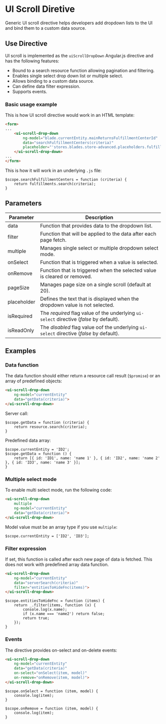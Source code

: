 # UI Scroll Diretive

Generic UI scroll directive helps developers add dropdown lists to the UI and bind them to a custom data source. 

## Use Directive

UI scroll is implemented as the `uiScrollDropDown` Angular.js directive and has the following features:

* Bound to a search resource function allowing pagination and filtering.
* Enables single select drop down list or multiple select.
* Allows binding to a custom data source.
* Can define data filter expression.
* Supports events.

### Basic usage example

This is how UI scroll directive would work in an HTML template:

```HTML
<form>
...
    <ui-scroll-drop-down 
        ng-model="blade.currentEntity.mainReturnsFulfillmentCenterId"
        data="searchFulfillmentCenters(criteria)"
        placeholder="'stores.blades.store-advanced.placeholders.fulfillment-center'">
    </ui-scroll-drop-down>
...
</form>
```

This is how it will work in an underlying `.js` file:

```JS
$scope.searchFulfillmentCenters = function (criteria) {
    return fulfillments.search(criteria);
}
```

## Parameters

|Parameter|Description|
|---------|-----------|
|data|Function that provides data to the dropdown list.
|filter|Function that will be applied to the data after each page fetch.|
|multiple|Manages single select or multiple dropdown select mode.|
|onSelect|Function that is triggered when a value is selected.|
|onRemove|Function that is triggered when the selected value is cleared or removed.|
|pageSize|Manages page size on a single scroll (default at 20).|
|placeholder|Defines the text that is displayed when the dropdown value is not selected.|
|isRequired|The *required* flag value of the underlying `ui-select` directive (*false* by default).|
|isReadOnly|The *disabled* flag value oof the underlying `ui-select` directive (*false* by default).|

## Examples

### Data function 
The data function should either return a resource call result (`$promise`) or an array of predefined objects:

```HTML
<ui-scroll-drop-down 
    ng-model="currentEntity"
    data="getData(criteria)">
</ui-scroll-drop-down>
```
Server call:

```JS
$scope.getData = function (criteria) {
    return resource.search(criteria);
}
```
Predefined data array:

```JS
$scope.currentEntity = 'ID2';
$scope.getData = function () {
    return [{ id: 'ID1', name: 'name 1' }, { id: 'ID2', name: 'name 2' }, { id: 'ID3', name: 'name 3' }];
}
```

### Multiple select mode

To enable multi select mode, run the following code:

```HTML
<ui-scroll-drop-down 
    multiple
    ng-model="currentEntity"
    data="getData(criteria)">
</ui-scroll-drop-down>
``` 

Model value must be an array type if you use `multiple`:

```JS
$scope.currentEntity = ['ID2', 'ID3'];
```

### Filter expression

If set, this function is called after each new page of data is fetched. This does not work with predefined array data function.

```HTML
<ui-scroll-drop-down 
    ng-model="currentEntity"
    data="serverSearch(criteria)"
    filter="entitiesToHideFnc(items)">
</ui-scroll-drop-down>
``` 
```JS
$scope.entitiesToHideFnc = function (items) {
    return _.filter(items, function (x) {
        console.log(x.name);
        if (x.name === 'name2') return false;
        return true;
    });
}
```

### Events

The directive provides on-select and on-delete events:

```HTML
<ui-scroll-drop-down 
    ng-model="currentEntity"
    data="getData(criteria)"
    on-select="onSelect(item, model)"
    on-remove="onRemove(item, model)">
</ui-scroll-drop-down>
``` 
```JS
$scope.onSelect = function (item, model) {
    console.log(item);
}

$scope.onRemove = function (item, model) {
    console.log(item);
}
```
